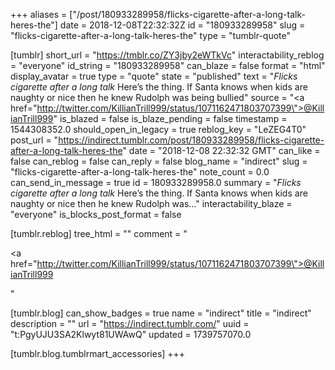 +++
aliases = ["/post/180933289958/flicks-cigarette-after-a-long-talk-heres-the"]
date = 2018-12-08T22:32:32Z
id = "180933289958"
slug = "flicks-cigarette-after-a-long-talk-heres-the"
type = "tumblr-quote"

[tumblr]
short_url = "https://tmblr.co/ZY3jby2eWTkVc"
interactability_reblog = "everyone"
id_string = "180933289958"
can_blaze = false
format = "html"
display_avatar = true
type = "quote"
state = "published"
text = "*Flicks cigarette after a long talk* Here&rsquo;s the thing. If Santa knows when kids are naughty or nice then he knew Rudolph was being bullied"
source = "<a href=\"http://twitter.com/KillianTrill999/status/1071162471803707399\">@KillianTrill999</a>"
is_blazed = false
is_blaze_pending = false
timestamp = 1544308352.0
should_open_in_legacy = true
reblog_key = "LeZEG4T0"
post_url = "https://indirect.tumblr.com/post/180933289958/flicks-cigarette-after-a-long-talk-heres-the"
date = "2018-12-08 22:32:32 GMT"
can_like = false
can_reblog = false
can_reply = false
blog_name = "indirect"
slug = "flicks-cigarette-after-a-long-talk-heres-the"
note_count = 0.0
can_send_in_message = true
id = 180933289958.0
summary = "*Flicks cigarette after a long talk* Here’s the thing. If Santa knows when kids are naughty or nice then he knew Rudolph was..."
interactability_blaze = "everyone"
is_blocks_post_format = false

[tumblr.reblog]
tree_html = ""
comment = "<p><a href=\"http://twitter.com/KillianTrill999/status/1071162471803707399\">@KillianTrill999</a></p>"

[tumblr.blog]
can_show_badges = true
name = "indirect"
title = "indirect"
description = ""
url = "https://indirect.tumblr.com/"
uuid = "t:PgyUJU3SA2Klwyt81UWAwQ"
updated = 1739757070.0

[tumblr.blog.tumblrmart_accessories]
+++
